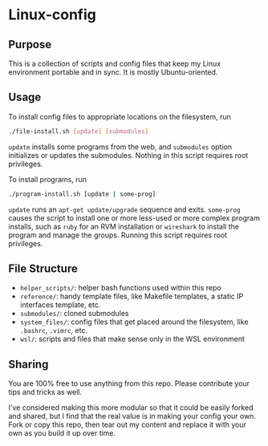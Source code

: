 # Linux-config

## Purpose

This is a collection of scripts and config files that keep my Linux environment
portable and in sync. It is mostly Ubuntu-oriented.

## Usage

To install config files to appropriate locations on the filesystem,
run

```sh
./file-install.sh [update] [submodules]
```

`update` installs some programs from the web, and `submodules` option
initializes or updates the submodules. Nothing in this script requires root
privileges.

To install programs, run

```sh
./program-install.sh [update | some-prog]
```

`update` runs an `apt-get update/upgrade` sequence and exits. `some-prog` causes
the script to install one or more less-used or more complex program installs,
such as `ruby` for an RVM installation or `wireshark` to install the program and
manage the groups. Running this script requires root privileges.

## File Structure

- `helper_scripts/`: helper bash functions used within this repo
- `reference/`: handy template files, like Makefile templates, a static IP
  interfaces template, etc.
- `submodules/`: cloned submodules
- `system_files/`: config files that get placed around the filesystem, like
  `.bashrc`, `.vimrc`, etc.
- `wsl/`: scripts and files that make sense only in the WSL environment

## Sharing

You are 100% free to use anything from this repo. Please contribute your tips
and tricks as well.

I've considered making this more modular so that it could be easily forked and
shared, but I find that the real value is in making your config your own. Fork
or copy this repo, then tear out my content and replace it with your own as you
build it up over time.

